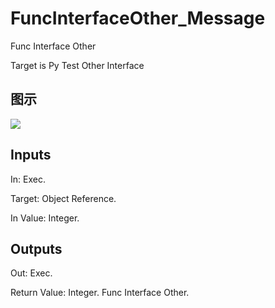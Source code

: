 # FuncInterfaceOther_Message

Func Interface Other

Target is Py Test Other Interface

## 图示

![]($-20221218-20313866.png)

## Inputs

In: Exec.

Target: Object Reference.

In Value: Integer.  

## Outputs

Out: Exec.

Return Value: Integer. Func Interface Other.

